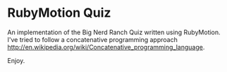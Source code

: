 # RubyMotion Quiz 

An implementation of the Big Nerd Ranch Quiz written using RubyMotion.
I've tried to follow a concatenative programming approach
<http://en.wikipedia.org/wiki/Concatenative_programming_language>.

Enjoy.

